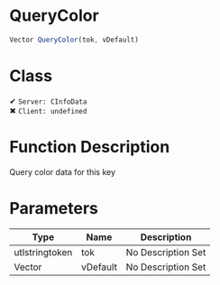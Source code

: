 # QueryColor
```js
Vector QueryColor(tok, vDefault)
```
# Class
✔ `Server: CInfoData`  
✖ `Client: undefined`  

# Function Description
Query color data for this key
# Parameters
Type|Name|Description
--|--|--
utlstringtoken|tok|No Description Set
Vector|vDefault|No Description Set
